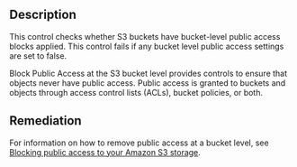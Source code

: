 ## Description

This control checks whether S3 buckets have bucket-level public access blocks applied. This control fails if any bucket level public access settings are set to false.

Block Public Access at the S3 bucket level provides controls to ensure that objects never have public access. Public access is granted to buckets and objects through access control lists (ACLs), bucket policies, or both.

## Remediation

For information on how to remove public access at a bucket level, see [Blocking public access to your Amazon S3 storage](https://docs.aws.amazon.com/AmazonS3/latest/userguide/access-control-block-public-access.html).